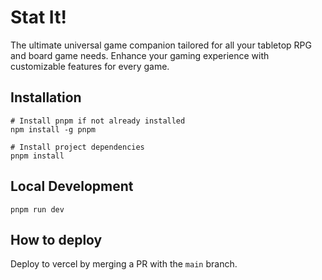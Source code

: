 # Stat It!

The ultimate universal game companion tailored for all your tabletop RPG and board game needs. Enhance your gaming experience with customizable features for every game.

## Installation

```
# Install pnpm if not already installed
npm install -g pnpm

# Install project dependencies
pnpm install
```

## Local Development

`pnpm run dev`

## How to deploy

Deploy to vercel by merging a PR with the `main` branch.
